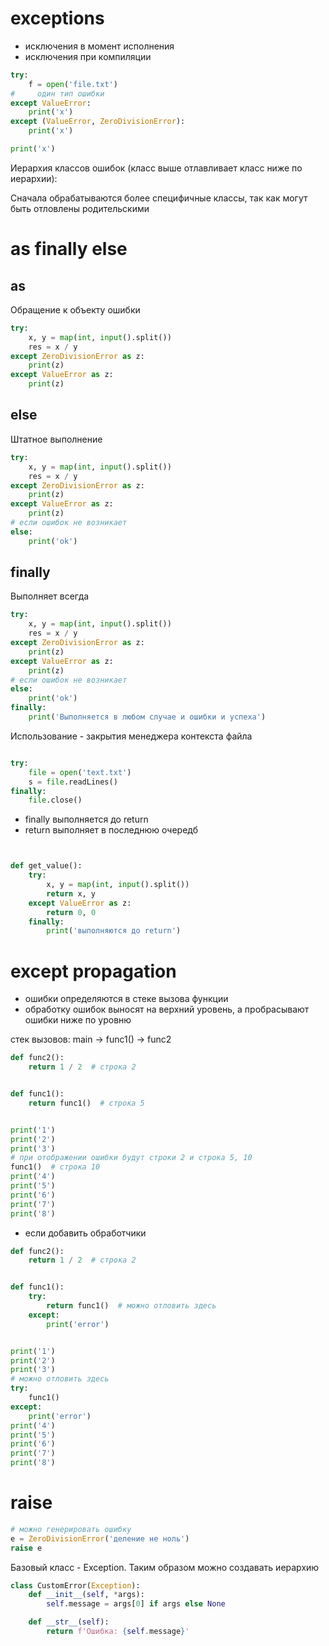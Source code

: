 # exceptions

- исключения в момент исполнения
- исключения при компиляции

```python
try:
    f = open('file.txt')
#     один тип ошибки
except ValueError:
    print('x')
except (ValueError, ZeroDivisionError):
    print('x')

print('x')
```

Иерархия классов ошибок (класс выше отлавливает класс ниже по иерархии):

Сначала обрабатываются более специфичные классы, так как могут быть отловлены родительскими

# as finally else

## as

Обращение к объекту ошибки

```python
try:
    x, y = map(int, input().split())
    res = x / y
except ZeroDivisionError as z:
    print(z)
except ValueError as z:
    print(z)
```

## else

Штатное выполнение

```python
try:
    x, y = map(int, input().split())
    res = x / y
except ZeroDivisionError as z:
    print(z)
except ValueError as z:
    print(z)
# если ошибок не возникает
else:
    print('ok')
```

## finally

Выполняет всегда

```python
try:
    x, y = map(int, input().split())
    res = x / y
except ZeroDivisionError as z:
    print(z)
except ValueError as z:
    print(z)
# если ошибок не возникает
else:
    print('ok')
finally:
    print('Выполняется в любом случае и ошибки и успеха')
```

Использование - закрытия менеджера контекста файла

```python

try:
    file = open('text.txt')
    s = file.readLines()
finally:
    file.close()
```

- finally выполняется до return
- return выполняет в последнюю очередб

```python


def get_value():
    try:
        x, y = map(int, input().split())
        return x, y
    except ValueError as z:
        return 0, 0
    finally:
        print('выполняются до return')
```

# except propagation

- ошибки определяются в стеке вызова функции
- обработку ошибок выносят на верхний уровень, а пробрасывают ошибки ниже по уровню

стек вызовов:
main -> func1() -> func2

```python
def func2():
    return 1 / 2  # строка 2


def func1():
    return func1()  # строка 5


print('1')
print('2')
print('3')
# при отображении ошибки будут строки 2 и строка 5, 10
func1()  # строка 10
print('4')
print('5')
print('6')
print('7')
print('8')
```

- если добавить обработчики

```python
def func2():
    return 1 / 2  # строка 2


def func1():
    try:
        return func1()  # можно отловить здесь
    except:
        print('error')


print('1')
print('2')
print('3')
# можно отловить здесь
try:
    func1()
except:
    print('error')
print('4')
print('5')
print('6')
print('7')
print('8')
```

# raise

```python
# можно генерировать ошибку
e = ZeroDivisionError('деление не ноль')
raise e


```

Базовый класс - Exception.
Таким образом можно создавать иерархию

```python
class CustomError(Exception):
    def __init__(self, *args):
        self.message = args[0] if args else None

    def __str__(self):
        return f'Ошибка: {self.message}'
```

<!--------------------->

```python

```